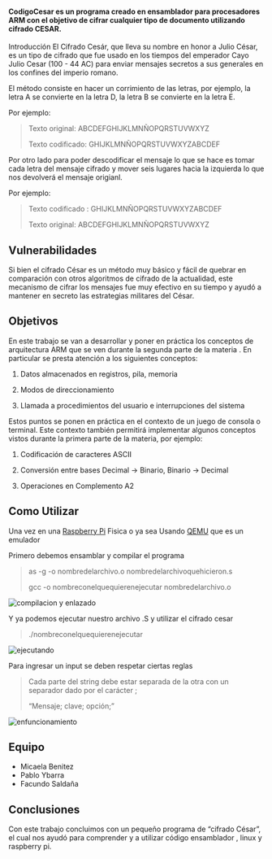 #### CodigoCesar es un programa creado en ensamblador para procesadores ARM con el objetivo de cifrar cualquier tipo de documento utilizando cifrado CESAR.

Introducción El Cifrado Cesár, que lleva su nombre en honor a Julio César, es un tipo de cifrado que fue usado en los tiempos del emperador Cayo Julio Cesar (100 - 44 AC) para enviar mensajes secretos a sus generales en los confines del imperio romano.

El método consiste en hacer un corrimiento de las letras, por ejemplo, la letra A se convierte en la letra D, la letra B se convierte en la letra E.

Por ejemplo:

>Texto original:   ABCDEFGHIJKLMNÑOPQRSTUVWXYZ
>
>Texto codificado: GHIJKLMNÑOPQRSTUVWXYZABCDEF

Por otro lado para poder descodificar el mensaje lo que se hace es tomar cada letra del mensaje cifrado y mover seis lugares hacia la izquierda lo que nos devolverá el mensaje origianl.

Por ejemplo:

>Texto codificado :  GHIJKLMNÑOPQRSTUVWXYZABCDEF
>
>Texto original:     ABCDEFGHIJKLMNÑOPQRSTUVWXYZ

## Vulnerabilidades 
Si bien el cifrado César es un método muy básico y fácil de quebrar en comparación con otros algoritmos de cifrado de la actualidad, este mecanismo de cifrar los mensajes fue muy efectivo en su tiempo y ayudó a mantener en secreto las estrategias militares del César.


## Objetivos
En este trabajo se van a desarrollar y poner en práctica los conceptos de arquitectura ARM que se ven durante la segunda parte de la materia . En particular se presta atención a los siguientes conceptos:

1. Datos almacenados en registros, pila, memoria

2. Modos de direccionamiento 

3. Llamada a procedimientos del usuario e interrupciones del sistema

Estos puntos se ponen en práctica en el contexto de un juego de consola o terminal. Este contexto también permitirá implementar algunos conceptos vistos durante la primera parte de la materia, por ejemplo:

1. Codificación de caracteres ASCII

2. Conversión entre bases Decimal -> Binario, Binario -> Decimal 

3. Operaciones en Complemento A2

## Como Utilizar
Una vez en una [Raspberry Pi](https://duckduckgo.com/?q=Raspberry+pi+&t=newext&atb=v250-1&ia=web) Fisica o ya sea Usando [QEMU](https://www.qemu.org/) que es un emulador

Primero debemos ensamblar y compilar el programa 

> as -g -o nombredelarchivo.o nombredelarchivoquehicieron.s   
> 
> gcc -o nombreconelquequierenejecutar nombredelarchivo.o

![compilacion y enlazado](https://user-images.githubusercontent.com/19401626/123487913-3a767180-d5e5-11eb-8c95-df3d95fff1b4.PNG)

Y ya podemos ejecutar nuestro archivo .S y utilizar el cifrado cesar 


> ./nombreconelquequierenejecutar

![ejecutando](https://user-images.githubusercontent.com/19401626/123487916-3b0f0800-d5e5-11eb-8f6b-f9ac0416729b.PNG)

Para ingresar un input se deben respetar ciertas reglas


>Cada parte del string debe estar separada de la otra con un separador dado por el carácter ;
>
> “Mensaje;  clave; opción;”


![enfuncionamiento](https://user-images.githubusercontent.com/19401626/123487917-3ba79e80-d5e5-11eb-9f54-b33f1d30d457.PNG)

## Equipo
 + Micaela Benitez
 + Pablo Ybarra
 + Facundo Saldaña


## Conclusiones

Con este trabajo concluimos con un pequeño programa de “cifrado César”, el cual nos ayudó para comprender y a utilizar código ensamblador , linux y raspberry pi.
 
 
